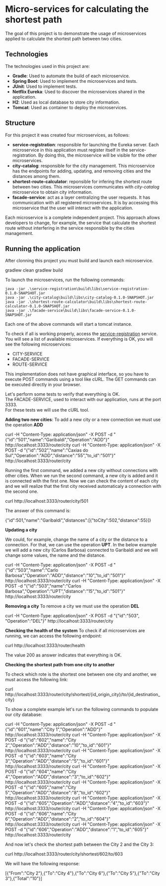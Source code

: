 Micro-services for calculating the shortest path
================================================

The goal of this project is to demonstrate the usage of microservices applied to calculate the shortest path between two cities.

## Technologies

The technologies used in this project are:

* **Gradle**: Used to automate the build of each microservice.
* **Spring Boot**: Used to implement the microservices and tests.
* **JUnit**: Used to implement tests.
* **Netflix Eureka**: Used to discover the microservices shared in the application.
* **H2**: Used as local database to store city information.
* **Tomcat**: Used as container to deploy the microservices.

## Structure

For this project it was created four microservices, as follows:

* **service-registration**: responsible for launching the Eureka server. Each microservice in this application must register itself in the service-registration. By doing this, the microservice will be visible for the other microservices.
* **city-catalog**: responsible for the city management. This microservice has the endpoints for adding, updating, and removing cities and the distances among them.
* **shortest-route-calculator**: reponsible for infering the shortest route between two cities. This microservices communicates with _city-catalog_ microservice to obtain city information.
* **facade-service**: act as a layer centralizing the user requests. It has communication with all registered microservices. It is by accessing this microservice that the user will interact with the application.

Each microservice is a complete independent project. This approach allows developers to change, for example, the service that calculate the shortest route without interfering in the service responsible by the cities management. 

## Running the application

After clonning this project you must build and launch each microservice.

  gradlew clean
  gradlew build

To launch the microservices, run the following commands:

  ```
  java -jar .\service-registration\build\libs\service-registration-0.1.0-SNAPSHOT.jar  
  java -jar .\city-catalog\build\libs\city-catalog-0.1.0-SNAPSHOT.jar  
  java -jar .\shortest-route-calculator\build\libs\shortest-route-calculator-0.1.0-SNAPSHOT.jar  
  java -jar .\facade-service\build\libs\facade-service-0.1.0-SNAPSHOT.jar  
  ```

Each one of the above commands will start a tomcat instance.

To check if all is working properly, access the [service-registration](http://localhost:1111) service.  
You will see a list of available microservices. If everything is OK, you will see the following microservices:

* CITY-SERVICE
* FACADE-SERVICE
* ROUTE-SERVICE

This implementation does not have graphical interface, so you have to execute POST commands using a tool like cURL. The GET commands can be executed directly in your browser.

Let's perform some tests to verify that everything is OK.  
The FACADE-SERVICE, used to interact with our application, runs at the port 3333.  
For these tests we will use the cURL tool.

**Adding two new cities**: 
To add a new city or a new connection we must use the operation **ADD**

  curl -H "Content-Type: application/json" -X POST -d "{"id":"501","name":"Garibaldi","Operation":"ADD"}" http://localhost:3333/router/city
  curl -H "Content-Type: application/json" -X POST -d "{"id":"502","name":"Caxias do Sul","Operation":"ADD","distance":"55","to_id":"501"}" http://localhost:3333/router/city

Running the first command, we added a new city without connections with other cities. When we run the second command, a new city is added and it is connected with the first one. Now we can check the content of each city and we will realize that the first city received automaticaly a connection with the second one.

  curl http://localhost:3333/router/city/501

The answer of this command is:

  {"id":501,"name":"Garibaldi","distances":[{"toCity":502,"distance":55}]}

**Updating a city**

We could, for example, change the name of a city or the distance to a connection. For that, we can use the operation **UPT**. In the below example we will add a new city (Carlos Barbosa) connected to Garibaldi and we will change some values, the name and the distance.

  curl -H "Content-Type: application/json" -X POST -d "{"id":"503","name":"Carlo Barbosa","Operation":"ADD","distance":"10","to_id":"501"}" http://localhost:3333/router/city
  curl -H "Content-Type: application/json" -X POST -d "{"id":"503","name":"Carlos Barbosa","Operation":"UPT","distance":"15","to_id":"501"}" http://localhost:3333/router/city

**Removing a city**
To remove a city we must use the operation **DEL**

  curl -H "Content-Type: application/json" -X POST -d "{"id":"503", "Operation":"DEL"}" http://localhost:3333/router/city

**Checking the health of the system**
To check if all microservices are running, we can access the following endpoint:

  curl http://localhost:3333/router/health

The value 200 as answer indicates that everything is OK.

**Checking the shortest path from one city to another**

To check which rote is the shortest one between one city and another, we must access the following link:

  curl http://localhost:3333/router/city/shortest/{id_origin_city}/to/{id_destination_city}

To show a complete example let's run the following commands to populate our city database:

  curl -H "Content-Type: application/json" -X POST -d "{"id":"601","name":"City 1","Operation":"ADD"}" http://localhost:3333/router/city
  curl -H "Content-Type: application/json" -X POST -d "{"id":"602","name":"City 2","Operation":"ADD","distance":"10","to_id":"601"}" http://localhost:3333/router/city
  curl -H "Content-Type: application/json" -X POST -d "{"id":"603","name":"City 3","Operation":"ADD","distance":"5","to_id":"601"}" http://localhost:3333/router/city
  curl -H "Content-Type: application/json" -X POST -d "{"id":"604","name":"City 4","Operation":"ADD","distance":"3","to_id":"602"}" http://localhost:3333/router/city
  curl -H "Content-Type: application/json" -X POST -d "{"id":"605","name":"City 5","Operation":"ADD","distance":"8","to_id":"602"}" http://localhost:3333/router/city
  curl -H "Content-Type: application/json" -X POST -d "{"id":"605","Operation":"ADD","distance":"4","to_id":"603"}" http://localhost:3333/router/city
  curl -H "Content-Type: application/json" -X POST -d "{"id":"606","name":"City 6","Operation":"ADD","distance":"2","to_id":"604"}" http://localhost:3333/router/city
  curl -H "Content-Type: application/json" -X POST -d "{"id":"606","Operation":"ADD","distance":"1","to_id":"605"}" http://localhost:3333/router/city

And now let's check the shortest path between the City 2 and the City 3:

  curl http://localhost:3333/router/city/shortest/602/to/603

We will have the following response:

  [{"From":"City 2"},{"To":"City 4"},{"To":"City 6"},{"To":"City 5"},{"To":"City 3"},{"Total":"10"}]
